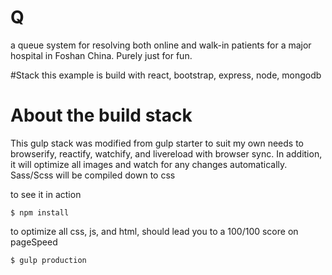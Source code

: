 # Q
a queue system for resolving both online and walk-in patients for a major hospital in Foshan China. Purely just for fun.

#Stack
this example is build with react, bootstrap, express, node, mongodb

# About the build stack
This gulp stack was modified from gulp starter to suit my own needs to browserify, reactify, watchify, and livereload with browser sync. In addition, it will optimize all images and watch for any changes automatically. Sass/Scss will be compiled down to css


to see it in action

```
$ npm install
```

to optimize all css, js, and html, should lead you to a 100/100 score on pageSpeed

```
$ gulp production
```
